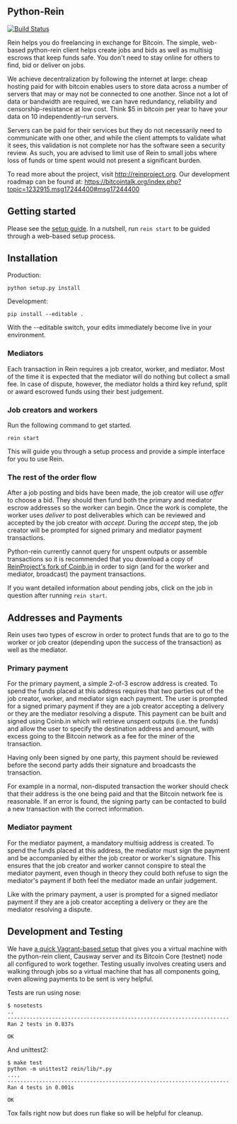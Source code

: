 ## Python-Rein

[![Build Status](https://travis-ci.org/ReinProject/python-rein.svg?branch=master)](https://travis-ci.org/ReinProject/python-rein)

Rein helps you do freelancing in exchange for Bitcoin. The simple, web-based python-rein client helps create jobs and bids as well as multisig escrows that keep funds safe. You don't need to stay online for others to find, bid or deliver on jobs.

We achieve decentralization by following the internet at large: cheap hosting paid for with bitcoin enables users to store data across a number of servers that may or may not be connected to one another. Since not a lot of data or bandwidth are required, we can have redundancy, reliability and censorship-resistance at low cost. Think $5 in bitcoin per year to have your data on 10 independently-run servers.

Servers can be paid for their services but they do not necessarily need to communicate with one other, and while the client attempts to validate what it sees, this validation is not complete nor has the software seen a security review. As such, you are advised to limit use of Rein to small jobs where loss of funds or time spent would not present a significant burden.

To read more about the project, visit http://reinproject.org. Our development roadmap can be found at: https://bitcointalk.org/index.php?topic=1232915.msg17244400#msg17244400

## Getting started

Please see the [setup guide](https://github.com/ReinProject/python-rein/blob/master/doc/HOWTO-setup-rein.md). In a nutshell, run `rein start` to be guided through a web-based setup process.

## Installation

Production:

    python setup.py install

Development:

    pip install --editable .

With the --editable switch, your edits immediately become live in your environment.

### Mediators

Each transaction in Rein requires a job creator, worker, and mediator. Most of the time it is expected that the mediator will do nothing but collect a small fee. In case of dispute, however, the mediator holds a third key refund, split or award escrowed funds using their best judgement.

### Job creators and workers

Run the following command to get started.

    rein start

This will guide you through a setup process and provide a simple interface for you to use Rein. 

### The rest of the order flow

After a job posting and bids have been made, the job creator will use _offer_ to choose a bid. They should then fund both the primary and mediator escrow addresses so the worker can begin. Once the work is complete, the worker uses _deliver_ to post deliverables which can be reviewed and accepted by the job creator with _accept_. During the _accept_ step, the job creator will be prompted for signed primary and mediator payment transactions. 

Python-rein currently cannot query for unspent outputs or assemble transactions so it is recommended that you download a copy of [ReinProject's fork of Coinb.in](https://github.com/ReinProject/coinbin) in order to sign (and for the worker and mediator, broadcast) the payment transactions.

If you want detailed information about pending jobs, click on the job in question after running `rein start`. 

## Addresses and Payments

Rein uses two types of escrow in order to protect funds that are to go to the worker or job creator (depending upon the success of the transaction) as well as the mediator. 

### Primary payment

For the primary payment, a simple 2-of-3 escrow address is created. To spend the funds placed at this address requires that two parties out of the job creator, worker, and mediator sign each payment. The user is prompted for a signed primary payment if they are a job creator accepting a delivery or they are the mediator resolving a dispute. This payment can be built and signed using Coinb.in which will retrieve unspent outputs (i.e. the funds) and allow the user to specify the destination address and amount, with excess going to the Bitcoin network as a fee for the miner of the transaction. 

Having only been signed by one party, this payment should be reviewed before the second party adds their signature and broadcasts the transaction.

For example in a normal, non-disputed transaction the worker should check that their address is the one being paid and that the Bitcoin network fee is reasonable. If an error is found, the signing party can be contacted to build a new transaction with the correct information.

### Mediator payment

For the mediator payment, a mandatory multisig address is created. To spend the funds placed at this address, the mediator must sign the payment and be accompanied by either the job creator or worker's signature. This ensures that the job creator and worker cannot conspire to steal the mediator payment, even though in theory they could both refuse to sign the mediator's payment if both feel the mediator made an unfair judgement.

Like with the primary payment, a user is prompted for a signed mediator payment if they are a job creator accepting a delivery or they are the mediator resolving a dispute.

## Development and Testing

We have [a quick Vagrant-based setup](https://github.com/ReinProject/devsetup) that gives you a virtual machine with the python-rein client, Causway server and its Bitcoin Core (testnet) node all configured to work together. Testing usually involves creating users and walking through jobs so a virtual machine that has all components going, even allowing payments to be sent is very helpful.

Tests are run using nose:

    $ nosetests
    ..
    ----------------------------------------------------------------------
    Ran 2 tests in 0.837s

    OK

And unittest2:

    $ make test
    python -m unittest2 rein/lib/*.py
    ....
    ----------------------------------------------------------------------
    Ran 4 tests in 0.001s
    
    OK

Tox fails right now but does run flake so will be helpful for cleanup.
